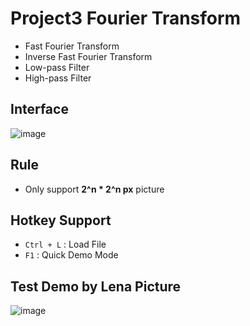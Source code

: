 # Project3 Fourier Transform

- Fast Fourier Transform                     
- Inverse Fast Fourier Transform       
- Low-pass Filter                                  
- High-pass Filter                                 

## Interface
![image](https://user-images.githubusercontent.com/4931242/59507122-a4c78800-8edc-11e9-9674-22b0739994f9.png)

## Rule
- Only support **2^n * 2^n px** picture

## Hotkey Support
- `Ctrl + L` : Load File
- `F1` : Quick Demo Mode

## Test Demo by Lena Picture
![image](https://user-images.githubusercontent.com/4931242/59507101-92e5e500-8edc-11e9-96fe-eaff7a7e48ae.png)
